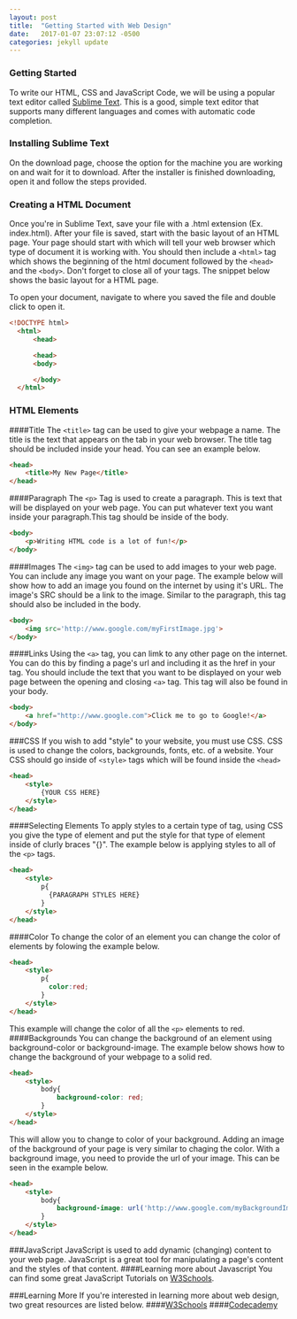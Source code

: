 ```yaml
---
layout: post
title:  "Getting Started with Web Design"
date:   2017-01-07 23:07:12 -0500
categories: jekyll update
---
```


### <a name="getting-started"></a>Getting Started
To write our HTML, CSS and JavaScript Code, we will be using a popular text editor called [Sublime Text](https://www.sublimetext.com/3). This is a good, simple text editor that supports many different languages and comes with automatic code completion.

### <a name="install-sublime"></a>Installing Sublime Text
On the download page, choose the option for the machine you are working on and wait for it to download. After the installer is finished downloading, open it and follow the steps provided.

### <a name="creating-html-document"></a>Creating a HTML Document
Once you're in Sublime Text, save your file with a .html extension (Ex. index.html). After your file is saved, start with the basic layout of an HTML page. Your page should start with <!DOCTYPE html> which will tell your web browser which type of document it is working with. You should then include a ```<html>``` tag which shows the beginning of the html document followed by the ```<head>``` and the ```<body>```. Don't forget to close all of your tags. The snippet below shows the basic layout for a HTML page.  

To open your document, navigate to where you saved the file and double click to open it.

```html
<!DOCTYPE html>
  <html>
      <head>

      <head>
      <body>

      </body>
  </html>
```
### <a name="html-elements"></a>HTML Elements
####Title
The ```<title>``` tag can be used to give your webpage a name. The title is the text that appears on the tab in your web browser. The title tag should be included inside your head. You can see an example below.
```html
<head>
    <title>My New Page</title>
</head>
```
####Paragraph
The ```<p>``` Tag is used to create a paragraph. This is text that will be displayed on your web page. You can put whatever text you want inside your paragraph.This tag should be inside of the body.
```html
<body>
    <p>Writing HTML code is a lot of fun!</p>
</body>
```
####Images
The ```<img>``` tag can be used to add images to your web page. You can include any image you want on your page. The example below will show how to add an image you found on the internet by using it's URL. The image's SRC should be a link to the image. Similar to the paragraph, this tag should also be included in the body.
```html
<body>
    <img src='http://www.google.com/myFirstImage.jpg'>
</body>
```
####Links
Using the ```<a>``` tag, you can limk to any other page on the internet. You can do this by finding a page's url and including it as the href in your tag. You should include the text that you want to be displayed on your web page between the opening and closing ```<a>``` tag. This tag will also be found in your body.
```html
<body>
    <a href="http://www.google.com">Click me to go to Google!</a>
</body>
```
###<a name="css"></a>CSS
If you wish to add "style" to your website, you must use CSS. CSS is used to change the colors, backgrounds, fonts, etc. of a website. Your CSS should go inside of ```<style>``` tags which will be found inside the ```<head>```
```html
<head>
    <style>
        {YOUR CSS HERE}
    </style>
</head>
```
####Selecting Elements
To apply styles to a certain type of tag, using CSS you give the type of element and put the style for that type of element inside of clurly braces "{}". The example below is applying styles to all of the ```<p>``` tags.
```html
<head>
    <style>
        p{
          {PARAGRAPH STYLES HERE}
        }
    </style>
</head>
```
####Color
To change the color of an element you can change the color of elements by folowing the example below.
```html
<head>
    <style>
        p{
          color:red;
        }
    </style>
</head>
```
This example will change the color of all the ```<p>``` elements to red. 
####Backgrounds
You can change the background of an element using background-color or background-image. The example below shows how to change the background of your webpage to a solid red.
```html
<head>
    <style>
        body{
            background-color: red;
        }
    </style>
</head>
```
This will allow you to change to color of your background.
Adding an image of the background of your page is very similar to chaging the color. With a background image, you need to provide the url of your image. This can be seen in the example below.
```html
<head>
    <style>
        body{
            background-image: url('http://www.google.com/myBackgroundImage');
        }
    </style>
</head>
```
###<a name="javascript"></a>JavaScript
JavaScript is used to add dynamic (changing) content to your web page. JavaScript is a great tool for manipulating a page's content and the styles of that content.
####Learning more about Javascript
You can find some great JavaScript Tutorials on [W3Schools](http://www.w3schools.com/js/default.asp).

###Learning More
If you're interested in learning more about web design, two great resources are listed below.
####[W3Schools](http://www.w3schools.com/)
####[Codecademy](https://www.codecademy.com/learn/web)
